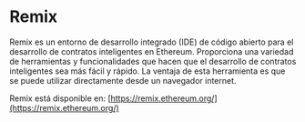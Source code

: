 # Remix

Remix es un entorno de desarrollo integrado (IDE) de código abierto para el desarrollo de contratos inteligentes en Ethereum. Proporciona una variedad de herramientas y funcionalidades que hacen que el desarrollo de contratos inteligentes sea más fácil y rápido. La ventaja de esta herramienta es que se puede utilizar directamente desde un navegador internet.

Remix está disponible en: [https://remix.ethereum.org/](https://remix.ethereum.org/)
